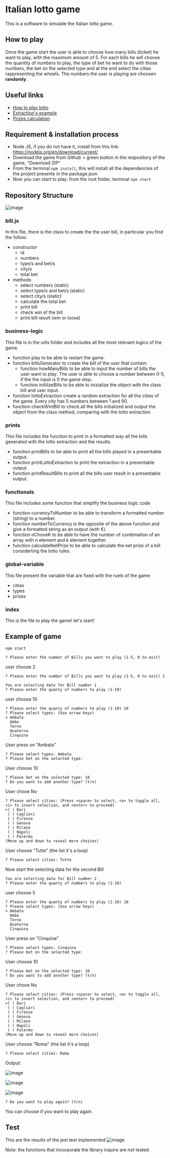 # Italian lotto game

This is a software to simulate the Italian lotto game.

## How to play

Once the game start the user is able to choose how many bills (ticket) he want to play, with the maximum amount of 5.
For each bills he will choose the quantity of numbers to play, the type of bet he want to do with those numbers, the bet on the selected type and at the end select the cities rappresenting the wheels.
The numbers the user is playing are choosen **randomly**.

## Useful links

- [How to play lotto](https://www.sisal.it/lotto/come-si-gioca)
- [Extraction's example](https://www.servizitelevideo.rai.it/televideo/pub/pagina.jsp?p=786&s=0&r=Nazionale&idmenumain=0)
- [Prizes calculation](https://www.estrazionedellotto.it/prontuario-vincite-lotto)

## Requirement & installation process

- Node JS, if you do not have it, install from this link: https://nodejs.org/en/download/current/
- Download the game from Github > green button in the respository of the game, "Download ZIP"
- From the terminal ```npm install```, this will install all the dependencies of the project presents in the package.json
- Now you can start to play: from the root folder, terminal ```npm start``` 

## Repository Structure
![image](https://user-images.githubusercontent.com/35449770/220069357-5a2e79fb-2ddb-496a-b537-659ff9264820.png)


### bill.js 
In this file, there is the class to create the the user bill, in particular you find the follow:
  - constructor 
      - id
      - numbers
      - type/s and bet/s
      - city/s
      - total bet
   - methods
      - select numbers (static)
      - select type/s and bet/s (static)
      - select city/s (static)
      - calculate the total bet
      - print bill
      - check win of the bill
      - print bill result (win or loose)
### business-logic
This file is in the utils folder and includes all the most relevant logics of the game.
  - function play to be able to restart the game.
  - function billsGenerator to create the bill of the user that contain:
      - function howManyBills to be able to input the number of bills the user want to play. The user is able to choose a number between 0-5, if the the input is 0 the game stop.
      - function initilizeBills to be able to inizialize the object with the class bill and user input.
  - function lottoExtraction create a random extraction for all the cities of the game. Every city has 5 numbers between 1 and 90.
  - function checkWintBill to check all the bills initialized and output the object from the class method, comparing with the lotto extraction 
  
  ### prints
  This file includes the function to print in a formatted way all the bills generated with the lotto extraction and the results.
  - function printBills to be able to print all the bills played in a presentable output.
  - function printLottoExtraction to print the extraction in a presentable output.
  - function printResultBills to print all the bills user result in a presentable output.

### functionals
This file includes some function that simplify the business logic code
  - function currencyToNumber to be able to transform a formatted number (string) to a number.
  - function numberToCurrency is the opposite of the above function and give a formatted string as an output (with €).
  - function nChooeK to be able to have the number of combination of an array with n element and k element together.
  - function calculateNetPrize to be able to calculate the net prize of a bill considerting the lotto rules.

### global-variable
This file present the variable that are fixed with the ruels of the game
  - cities 
  - types
  - prizes

### index
This is the file to play the game! let's start!

## Example of game
```npm start```

```? Please enter the number of Bills you want to play (1-5, 0 to exit)```

user choose 2

```
? Please enter the number of Bills you want to play (1-5, 0 to exit) 2

You are selecting data for Bill number 1
? Please enter the quanty of numbers to play (1-10)
```

user choose 10

```
? Please enter the quanty of numbers to play (1-10) 10
? Please select types: (Use arrow keys)
> Ambata
  Ambo
  Terno
  Quaterna
  Cinquina
```

User press on "Ambata"

```
? Please select types: Ambata
? Please bet on the selected type:
```

User choose 10

```
? Please bet on the selected type: 10
? Do you want to add another type? (Y/n)
```

User chooe No

```
? Please select cities: (Press <space> to select, <a> to toggle all, <i> to invert selection, and <enter> to proceed)
>( ) Bari
 ( ) Cagliari
 ( ) Firenze
 ( ) Genova
 ( ) Milano
 ( ) Napoli
 ( ) Palermo
(Move up and down to reveal more choices)
```

User choose "Tutte" (the list it's a loop)

```
? Please select cities: Tutte
```

Now start the selecting data for the second Bill

```
You are selecting data for Bill number 2
? Please enter the quanty of numbers to play (1-10)
```

user choose 5

```
? Please enter the quanty of numbers to play (1-10) 10
? Please select types: (Use arrow keys)
> Ambata
  Ambo
  Terno
  Quaterna
  Cinquina
```

User press on "Cinquina"

```
? Please select types: Cinquina
? Please bet on the selected type:
```

User choose 10

```
? Please bet on the selected type: 10
? Do you want to add another type? (Y/n)
```

User chooe No

```
? Please select cities: (Press <space> to select, <a> to toggle all, <i> to invert selection, and <enter> to proceed)
>( ) Bari
 ( ) Cagliari
 ( ) Firenze
 ( ) Genova
 ( ) Milano
 ( ) Napoli
 ( ) Palermo
(Move up and down to reveal more choices)
```

User choose "Roma" (the list it's a loop)

```
? Please select cities: Roma
```

Output:

![image](https://user-images.githubusercontent.com/35449770/220072821-cca73a62-af87-465a-90e8-395182a377b5.png)

![image](https://user-images.githubusercontent.com/35449770/220072904-166f0fd4-68a2-46ec-a82f-3f316843cb5d.png)

![image](https://user-images.githubusercontent.com/35449770/220073031-d291299f-dc1a-48ce-bba5-8ca8235fa255.png)


```? Do you want to play again? (Y/n)```

You can choose if you want to play again.

## Test
This are the results of the jest test implemented
![image](https://user-images.githubusercontent.com/35449770/220310124-faf07559-8e4c-4956-9e94-a1103be5a87b.png)


Note: the functions that incorporate the library inquire are not tested.





